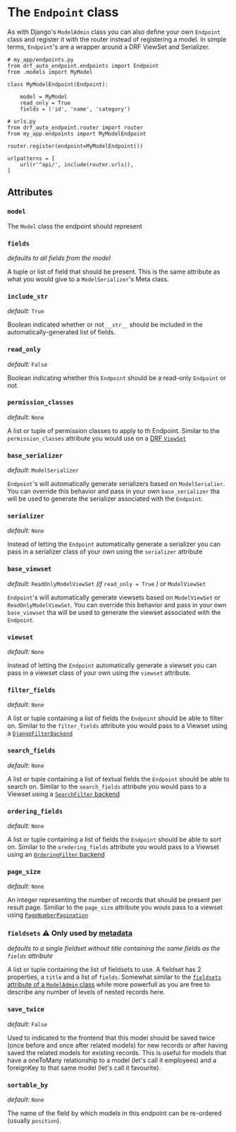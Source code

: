 # The `Endpoint` class

As with Django's `ModelAdmin` class you can also define your own `Endpoint` class and register it
with the router instead of registering a model.
In simple terms, `Endpoint`'s are a wrapper around a DRF ViewSet and Serializer.

```
# my_app/endpoints.py
from drf_auto_endpoint.endpoints import Endpoint
from .models import MyModel

class MyModelEndpoint(Endpoint):

    model = MyModel
    read_only = True
    fields = ('id', 'name', 'category')
```

```
# urls.py
from drf_auto_endpoint.router import router
from my_app.endpoints import MyModelEndpoint

router.register(endpoint=MyModelEndpoint())

urlpatterns = [
    url(r'^api/', include(router.urls)),
]
```

## Attributes

### `model`

The `Model` class the endpoint should represent

### `fields`

*defaults to all fields from the model*

A tuple or list of field that should be present. This is the same attribute as what you would give
to a `ModelSerializer`'s Meta class.

### `include_str`

*default:* `True`

Boolean indicated whether or not `__str__` should be included in the automatically-generated list of fields.

### `read_only`

*default:* `False`

Boolean indicating whether this `Endpoint` should be a read-only `Endpoint` or not.

### `permission_classes`

*default*: `None`

A list or tuple of permission classes to apply to th Endpoint.
Similar to the `permission_classes` attribute you would use on a
[DRF `ViewSet`](http://www.django-rest-framework.org/api-guide/permissions/#setting-the-permission-policy)

### `base_serializer`

*default*: `ModelSerializer`

`Endpoint`'s will automatically generate serializers based on `ModelSerialier`.
You can override this behavior and pass in your own `base_serializer` tha will be used to generate
the serializer associated with the `Endpoint`.

### `serializer`

*default:* `None`

Instead of letting the `Endpoint` automatically generate a serializer you can pass in a serializer class
of your own using the `serializer` attribute


### `base_viewset`

*default:* `ReadOnlyModelViewSet` *(if* `read_only = True` *) or* `ModelViewSet`

`Endpoint`'s will automatically generate viewsets based on `ModelViewSet` or `ReadOnlyModelViewSet`.
You can override this behavior and pass in your own `base_viewset` tha will be used to generate
the viewset associated with the `Endpoint`.

### `viewset`

*default:* `None`

Instead of letting the `Endpoint` automatically generate a viewset you can pass in a viewset class
of your own using the `viewset` attribute.

### `filter_fields`

*default:* `None`

A list or tuple containing a list of fields the `Endpoint` should be able to filter on.
Similar to the `filter_fields` attribute you would pass to a Viewset using a
[`DjangoFilterBackend`](http://www.django-rest-framework.org/api-guide/filtering/#djangofilterbackend)

### `search_fields`

*default:* `None`

A list or tuple containing a list of textual fields the `Endpoint` should be able to search on.
Similar to the `search_fields` attribute you would pass to a Viewset using a
[`SearchFilter` backend](http://www.django-rest-framework.org/api-guide/filtering/#searchfilter)

### `ordering_fields`

*default:* `None`

A list or tuple containing a list of fields the `Endpoint` should be able to sort on.
Similar to the `oredering_fields` attribute you would pass to a Viewset using an
[`OrderingFilter` backend](http://www.django-rest-framework.org/api-guide/filtering/#orderingfilter)

### `page_size`

*default:* `None`

An integer representing the number of records that should be present per result page.
Similiar to the `page_size` attribute you wouls pass to a viewset using
[`PageNumberPagination`](http://www.django-rest-framework.org/api-guide/pagination/#pagenumberpagination)

### `fieldsets` :warning: Only used by [metadata](./metadata.md)

*defaults to a single fieldset without title containing the same fields as the `fields` attribute*

A list or tuple containing the list of fieldsets to use. A fieldset has 2 properties,
a `title` and a list of `fields`. Somewhat similar to the
[`fieldsets` attribute of a `ModelAdmin` class](https://docs.djangoproject.com/en/1.10/ref/contrib/admin/#django.contrib.admin.ModelAdmin.fieldsets)
while more powerfull as you are free to describe any number of levels of nested records here.

### `save_twice`

*default:* `False`

Used to indicated to the frontend that this model should be saved twice (once before and once after related models) for new records or after having saved the related models for existing records.
This is useful for models that have a oneToMany
relationship to a model (let's call it employees) and a foreignKey to that same model (let's call it favourite).

### `sortable_by`

*default:* `None`

The name of the field by which models in this endpoint can be re-ordered (usually `position`).
